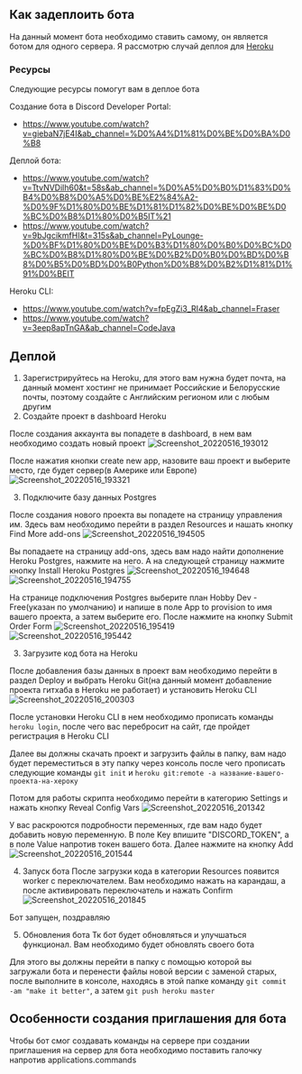 ## Как задеплоить бота
На данный момент бота необходимо ставить самому, он является ботом для одного сервера. Я рассмотрю случай деплоя для [Heroku](https://heroku.com)

### Ресурсы
Следующие ресурсы помогут вам в деплое бота

Создание бота в Discord Developer Portal:
- https://www.youtube.com/watch?v=giebaN7jE4I&ab_channel=%D0%A4%D1%81%D0%BE%D0%BA%D0%B8

Деплой бота:
- https://www.youtube.com/watch?v=TtvNVDilh60&t=58s&ab_channel=%D0%A5%D0%B0%D1%83%D0%B4%D0%B8%D0%A5%D0%BE%E2%84%A2-%D0%9F%D1%80%D0%BE%D1%81%D1%82%D0%BE%D0%BE%D0%BC%D0%B8%D1%80%D0%B5IT%21
- https://www.youtube.com/watch?v=9bJgcikmfHI&t=315s&ab_channel=PyLounge-%D0%BF%D1%80%D0%BE%D0%B3%D1%80%D0%B0%D0%BC%D0%BC%D0%B8%D1%80%D0%BE%D0%B2%D0%B0%D0%BD%D0%B8%D0%B5%D0%BD%D0%B0Python%D0%B8%D0%B2%D1%81%D1%91%D0%BEIT

Heroku CLI:
- https://www.youtube.com/watch?v=fpEgZi3_RI4&ab_channel=Fraser
- https://www.youtube.com/watch?v=3eep8apTnGA&ab_channel=CodeJava

## Деплой

1. Зарегистрируйтесь на Heroku, для этого вам нужна будет почта, на данный момент хостинг не принимает Российские и Белорусские почты, поэтому создайте с Английским регионом или с любым другим
2. Создайте проект в dashboard Heroku

После создания аккаунта вы попадете в dashboard, в нем вам необходимо создать новый проект
![Screenshot_20220516_193012](https://user-images.githubusercontent.com/58074318/168592909-7210cab7-4bd2-4027-bede-3e91bb318297.png)

После нажатия кнопки create new app, назовите ваш проект и выберите место, где будет сервер(в Америке или Европе)
![Screenshot_20220516_193321](https://user-images.githubusercontent.com/58074318/168593260-20e3e2bf-00bf-4811-a18f-bfdb5f97ec99.png)

3. Подключите базу данных Postgres

После создания нового проекта вы попадете на страницу управления им. Здесь вам необходимо перейти в раздел Resources и нашать кнопку Find More add-ons
![Screenshot_20220516_194505](https://user-images.githubusercontent.com/58074318/168595365-dc09edf0-b2d2-4e44-af50-b53e5933445d.png)

Вы попадаете на страницу add-ons, здесь вам надо найти дополнение Heroku Postgres, нажмите на него. А на следующей страницу нажмите кнопку Install Heroku Postgres
![Screenshot_20220516_194648](https://user-images.githubusercontent.com/58074318/168595724-a4a3a9b2-d8e4-47ea-a01b-4ef2f0af9a02.png)
![Screenshot_20220516_194755](https://user-images.githubusercontent.com/58074318/168595954-04f546a5-ecdf-4990-a9b4-4a5612c6a5ad.png)

На странице подключения Postgres выберите план Hobby Dev - Free(указан по умолчанию) и напише в поле App to provision to имя вашего проекта, а затем выберите его. После нажмите на кнопку Submit Order Form
![Screenshot_20220516_195419](https://user-images.githubusercontent.com/58074318/168597076-a4c30aad-83d7-4e26-b036-572b1ce57be8.png)
![Screenshot_20220516_195442](https://user-images.githubusercontent.com/58074318/168597193-ff99bdd5-aef4-4c14-b97b-5835dfbca0fe.png)

3. Загрузите код бота на Heroku

После добавления базы данных в проект вам необходимо перейти в раздел Deploy и выбрать Heroku Git(на данный момент добавление проекта гитхаба в Heroku не работает) и установить Heroku CLI
![Screenshot_20220516_200303](https://user-images.githubusercontent.com/58074318/168598747-d5c414ec-7c3f-4dbd-8ecc-8ee3e2a06507.png)

После установки Heroku CLI в нем необходимо прописать команды `heroku login`, после чего вас перебросит на сайт, где пройдет регистрация в Heroku CLI

Далее вы должны скачать проект и загрузить файлы в папку, вам надо будет переместиться в эту папку через консоль после чего прописать следующие команды `git init` и `heroku git:remote -a название-вашего-проекта-на-хероку`

Потом для работы скрипта необходимо перейти в категорию Settings и нажать кнопку Reveal Config Vars
![Screenshot_20220516_201342](https://user-images.githubusercontent.com/58074318/168600664-844f72e1-9aa4-4876-b9b1-18e82fe36f72.png)

У вас раскроются подробности переменных, где вам надо будет добавить новую переменную. В поле Key впишите "DISCORD_TOKEN", а в поле Value напротив токен вашего бота. Далее нажмите на кнопку Add
![Screenshot_20220516_201544](https://user-images.githubusercontent.com/58074318/168601075-cf0c9266-df67-4fbf-83b4-950177791463.png)

4. Запуск бота
После загрузки кода в категории Resources появится worker с переключателем. Вам необходимо нажать на карандаш, а после активировать переключатель и нажать Confirm
![Screenshot_20220516_201845](https://user-images.githubusercontent.com/58074318/168601629-35180fad-d703-4765-9ade-34f271ff4f4a.png)

Бот запущен, поздравляю

5. Обновления бота
Тк бот будет обновляться и улучшаться функционал. Вам необходимо будет обновлять своего бота

Для этого вы должны перейти в папку с помощью которой вы загружали бота и перенести файлы новой версии с заменой старых, после выполните в консоле, находясь в этой папке команду `git commit -am "make it better"`, а затем `git push heroku master`

## Особенности создания приглашения для бота
Чтобы бот смог создавать команды на сервере при создании приглашения на сервер для бота необходимо поставить галочку напротив applications.commands

